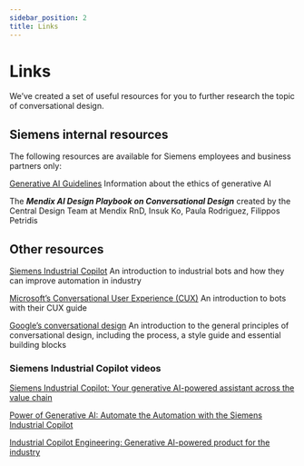 ```yaml
---
sidebar_position: 2
title: Links
---
```

# Links 

We’ve created a set of useful resources for you to further research the topic of conversational design.  

## Siemens internal resources 

The following resources are available for Siemens employees and business partners only:  

[Generative AI Guidelines](https://sway.cloud.microsoft/RHOFNEXR9NpIBKw6?ref=Link) Information about the ethics of generative AI 

The ***Mendix AI Design Playbook on Conversational Design*** created by the Central Design Team at Mendix RnD, Insuk Ko, Paula Rodriguez, Filippos Petridis


## Other resources 

[Siemens Industrial Copilot](https://www.siemens.com/global/en/company/stories/digital-transformation/industrial-copilot.html) An introduction to industrial bots and how they can improve automation in industry 

[Microsoft’s Conversational User Experience (CUX)](https://learn.microsoft.com/en-us/composer/design/conversational-user-experience-design) An introduction to bots with their CUX guide

[Google’s conversational design](https://developers.google.com/assistant/conversation-design/welcome) An introduction to the general principles of conversational design, including the process, a style guide and essential building blocks

### Siemens Industrial Copilot videos

[Siemens Industrial Copilot: Your generative AI-powered assistant across the value chain]( https://www.youtube.com/watch?v=Kpr6rDTqtE4)

[Power of Generative AI: Automate the Automation with the Siemens Industrial Copilot](https://www.youtube.com/watch?v=Na5HjNLv9_Y)

[Industrial Copilot Engineering: Generative AI-powered product for the industry](https://www.youtube.com/watch?v=Sk0QtJRtFfM)


